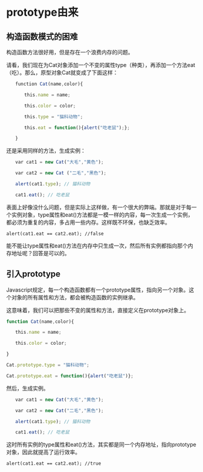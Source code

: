 # prototype由来

## 构造函数模式的困难

构造函数方法很好用，但是存在一个浪费内存的问题。

请看，我们现在为Cat对象添加一个不变的属性type（种类），再添加一个方法eat（吃）。那么，原型对象Cat就变成了下面这样：

```javascript
　　function Cat(name,color){

　　　　this.name = name;

　　　　this.color = color;

　　　　this.type = "猫科动物";

　　　　this.eat = function(){alert("吃老鼠");};

　　}
```

还是采用同样的方法，生成实例：

```javascript
　　var cat1 = new Cat("大毛","黄色");

　　var cat2 = new Cat ("二毛","黑色");

　　alert(cat1.type); // 猫科动物

　　cat1.eat(); // 吃老鼠
```

表面上好像没什么问题，但是实际上这样做，有一个很大的弊端。那就是对于每一个实例对象，type属性和eat()方法都是一模一样的内容，每一次生成一个实例，都必须为重复的内容，多占用一些内存。这样既不环保，也缺乏效率。

`alert(cat1.eat == cat2.eat); //false`

能不能让type属性和eat()方法在内存中只生成一次，然后所有实例都指向那个内存地址呢？回答是可以的。

## 引入prototype

Javascript规定，每一个构造函数都有一个prototype属性，指向另一个对象。这个对象的所有属性和方法，都会被构造函数的实例继承。

这意味着，我们可以把那些不变的属性和方法，直接定义在prototype对象上。

```javascript
function Cat(name,color){

　　this.name = name;

　　this.color = color;

}

Cat.prototype.type = "猫科动物";

Cat.prototype.eat = function(){alert("吃老鼠")};
```

然后，生成实例。

```javascript
　　var cat1 = new Cat("大毛","黄色");

　　var cat2 = new Cat("二毛","黑色");

　　alert(cat1.type); // 猫科动物

　　cat1.eat(); // 吃老鼠
```

这时所有实例的type属性和eat()方法，其实都是同一个内存地址，指向prototype对象，因此就提高了运行效率。

`alert(cat1.eat == cat2.eat); //true`
